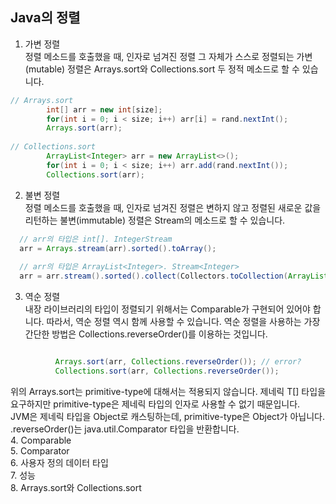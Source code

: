 ## Java의 정렬  
1. 가변 정렬  
정렬 메소드를 호출했을 때, 인자로 넘겨진 정렬 그 자체가 스스로 정렬되는 가변(mutable) 정렬은 Arrays.sort와 Collections.sort 두 정적 메소드로 할 수 있습니다.
```java
// Arrays.sort
        int[] arr = new int[size];
        for(int i = 0; i < size; i++) arr[i] = rand.nextInt();
        Arrays.sort(arr);
        
// Collections.sort
        ArrayList<Integer> arr = new ArrayList<>();
        for(int i = 0; i < size; i++) arr.add(rand.nextInt());
        Collections.sort(arr);
```
2. 불변 정렬  
정렬 메소드를 호출했을 때, 인자로 넘겨진 정렬은 변하지 않고 정렬된 새로운 값을 리턴하는 불변(immutable) 정렬은 Stream<T>의 메소드로 할 수 있습니다.
```java
  // arr의 타입은 int[]. IntegerStream
  arr = Arrays.stream(arr).sorted().toArray();
  
  // arr의 타입은 ArrayList<Integer>. Stream<Integer>
  arr = arr.stream().sorted().collect(Collectors.toCollection(ArrayList::new));
```
3. 역순 정렬  
내장 라이브러리의 타입이 정렬되기 위해서는 Comparable<T>가 구현되어 있어야 합니다. 따라서, 역순 정렬 역시 함께 사용할 수 있습니다. 역순 정렬을 사용하는 가장 간단한 방법은 Collections.reverseOrder()를 이용하는 것입니다.
```java

          Arrays.sort(arr, Collections.reverseOrder()); // error?
          Collections.sort(arr, Collections.reverseOrder());
```  
위의 Arrays.sort는 primitive-type에 대해서는 적용되지 않습니다. 제네릭 T[] 타입을 요구하지만 primitive-type은 제네릭 타입의 인자로 사용할 수 없기 때문입니다.  
JVM은 제네릭 타입을 Object로 캐스팅하는데, primitive-type은 Object가 아닙니다.  
.reverseOrder()는 java.util.Comparator<T> 타입을 반환합니다.  
4. Comparable<T>  
5. Comparator<T>  
6. 사용자 정의 데이터 타입  
7. 성능  
8. Arrays.sort와 Collections.sort  
